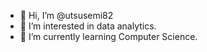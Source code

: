 - 👋 Hi, I’m @utsusemi82
- 👀 I’m interested in data analytics.
- 🌱 I’m currently learning Computer Science. 


<!---
utsusemi82/utsusemi82 is a ✨ special ✨ repository because its `README.md` (this file) appears on your GitHub profile.
You can click the Preview link to take a look at your changes.
--->

